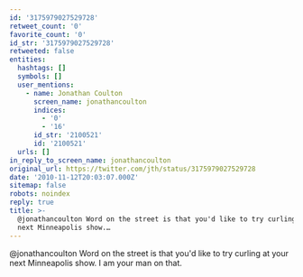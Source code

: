 ```yaml
---
id: '3175979027529728'
retweet_count: '0'
favorite_count: '0'
id_str: '3175979027529728'
retweeted: false
entities:
  hashtags: []
  symbols: []
  user_mentions:
    - name: Jonathan Coulton
      screen_name: jonathancoulton
      indices:
        - '0'
        - '16'
      id_str: '2100521'
      id: '2100521'
  urls: []
in_reply_to_screen_name: jonathancoulton
original_url: https://twitter.com/jth/status/3175979027529728
date: '2010-11-12T20:03:07.000Z'
sitemap: false
robots: noindex
reply: true
title: >-
  @jonathancoulton Word on the street is that you'd like to try curling at your
  next Minneapolis show.…
---
```


@jonathancoulton Word on the street is that you'd like to try curling at your next Minneapolis show. I am your man on that.